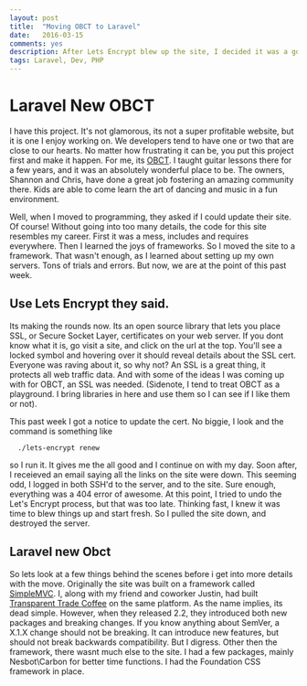 ```yaml
---
layout: post
title:  "Moving OBCT to Laravel"
date:   2016-03-15
comments: yes
description: After Lets Encrypt blew up the site, I decided it was a good time to make some changes    
tags: Laravel, Dev, PHP
---
```


# Laravel New OBCT

I have this project. It's not glamorous, its not a super profitable website, but it is one I enjoy working on. We developers tend to 
have one or two that are close to our hearts. No matter how frustrating it can be, you put this project first and make it happen. 
For me, its [OBCT](http://offbroadwaykids.net). I taught guitar lessons there for a few years, and it was an absolutely wonderful 
place to be. The owners, Shannon and Chris, have done a great job fostering an amazing community there. Kids are able to come learn
the art of dancing and music in a fun environment. 

Well, when I moved to programming, they asked if I could update their site. Of course! Without going into too many details, the code
for this site resembles my career. First it was a mess, includes and requires everywhere. Then I learned the joys of frameworks. So I
moved the site to a framework. That wasn't enough, as I learned about setting up my own servers. Tons of trials and errors. But now,
we are at the point of this past week. 

## Use Lets Encrypt they said.

Its making the rounds now. Its an open source library that lets you place SSL, or Secure Socket Layer, certificates on your web server. 
If you dont know what it is, go visit a site, and click on the url at the top. You'll see a locked symbol and hovering over it should
reveal details about the SSL cert. Everyone was raving about it, so why not? An SSL is a great thing, it protects all web traffic data.
And with some of the ideas I was coming up with for OBCT, an SSL was needed. (Sidenote, I tend to treat OBCT as a playground. I bring
libraries in here and use them so I can see if I like them or not).

This past week I got a notice to update the cert. No biggie, I look and the command is something like 
```command-line
  ./lets-encrypt renew
```
so I run it. It gives me the all good and I continue on with my day.  Soon after, I receieved an email saying all the links on the site
were down. This seeming odd, I logged in both SSH'd to the server, and to the site. Sure enough, everything was a 404 error of awesome. 
At this point, I tried to undo the Let's Encrypt process, but that was too late. Thinking fast, I knew it was time to blew things up and 
start fresh. So I pulled the site down, and destroyed the server. 

## Laravel new Obct

So lets look at a few things behind the scenes before i get into more details with the move. Originally the site was built on a framework called [SimpleMVC](http://simplemvcframework.com). I, along with my friend and coworker Justin, had built [Transparent Trade Coffee](http://transparenttradecoffee.com) on the same platform. As the name implies, its dead simple. However, when they released 2.2, they introduced both new packages and breaking changes. If you know anything about SemVer, a X.1.X change should not be breaking. It can introduce new features, but should not break backwards compatibility. But I digress. Other then the framework, there wasnt much else to the site. I had a few packages, mainly Nesbot\Carbon for better time functions. I had the Foundation CSS framework in place. 
